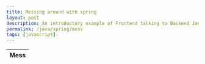 ```yaml
---
title: Messing around with spring
layout: post
description: An introductory example of Frontend talking to Backend Java application serving jokes.  
permalink: /java/spring/mess
tags: [javascript]
---
```


<!-- HTML table fragment for page -->
<table>
  <thead>
  <tr>
    <th>Mess</th>
  </tr>
  </thead>
  <tbody id="result">
    <!-- javascript generated data -->
  </tbody>
</table>

<script type="module">
  import { javaURI, pythonURI, fetchOptions } from '{{ site.baseurl }}/assets/js/api/config.js';

  // prepare HTML defined "result" container for new output
  const resultContainer = document.getElementById("result");


  // prepare fetch urls
  // const url = `${pythonURI}/api/jokes`;
  const url = `${javaURI}/api/mess`;
  const getURL = url +"/";

  // prepare fetch PUT options, clones with JS Spread Operator (...)
  const postOptions = {...fetchOptions,
    method: 'POST',
  }; // clones and replaces method

  // fetch the API
  fetch(getURL,fetchOptions)
    // response is a RESTful "promise" on any successful fetch
    .then(response => {
      // check for response errors
      if (response.status !== 200) {
          error('GET API response failure: ' + response.status);
          return;
      }
      // valid response will have JSON data
      response.json().then(data => {
          console.log(data);
      });
  })
  // catch fetch errors (ie Nginx ACCESS to server blocked)
  .catch(err => {
    error(err + ": " + getURL);
  });

  // Something went wrong with actions or responses
  function error(err) {
    // log as Error in console
    console.error(err);
    // append error to resultContainer
    const tr = document.createElement("tr");
    const td = document.createElement("td");
    td.innerHTML = err;
    tr.appendChild(td);
    resultContainer.appendChild(tr);
  }

</script>
